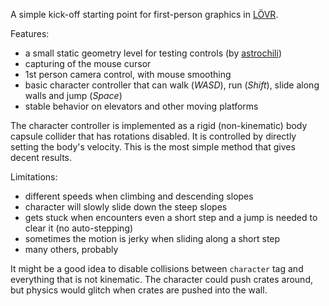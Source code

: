 A simple kick-off starting point for first-person graphics in [LÖVR](https://github.com/bjornbytes/lovr).

Features:
* a small static geometry level for testing controls (by [astrochili](https://github.com/astrochili/defold-kinematic-walker/))
* capturing of the mouse cursor
* 1st person camera control, with mouse smoothing
* basic character controller that can walk (*WASD*), run (*Shift*), slide along walls and jump (*Space*)
* stable behavior on elevators and other moving platforms

The character controller is implemented as a rigid (non-kinematic) body capsule collider that has
rotations disabled. It is controlled by directly setting the body's velocity. This is the most
simple method that gives decent results.

Limitations:
* different speeds when climbing and descending slopes
* character will slowly slide down the steep slopes
* gets stuck when encounters even a short step and a jump is needed to clear it (no auto-stepping)
* sometimes the motion is jerky when sliding along a short step
* many others, probably

It might be a good idea to disable collisions between `character` tag and everything that is not
kinematic. The character could push crates around, but physics would glitch when crates are pushed
into the wall.
